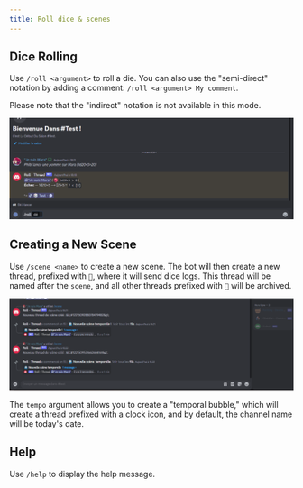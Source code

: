 ```yaml
---
title: Roll dice & scenes
---
```


## Dice Rolling

Use `/roll <argument>` to roll a die. You can also use the "semi-direct" notation by adding a comment: `/roll <argument> My comment`.

Please note that the "indirect" notation is not available in this mode.

![Roll](/assets/rolls/slash-commands.gif)

## Creating a New Scene

Use `/scene <name>` to create a new scene. The bot will then create a new thread, prefixed with `🎲`, where it will send dice logs. This thread will be named after the `scene`, and all other threads prefixed with `🎲` will be archived.

![Scene](/assets/rolls/scene.gif)

The `tempo` argument allows you to create a "temporal bubble," which will create a thread prefixed with a clock icon, and by default, the channel name will be today's date.

## Help

Use `/help` to display the help message.

